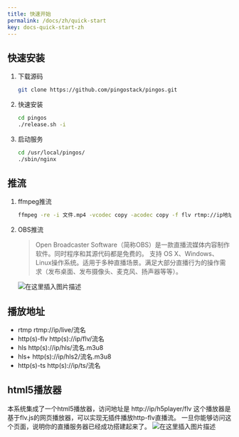 ```yaml
---
title: 快速开始
permalink: /docs/zh/quick-start
key: docs-quick-start-zh
---
```


## 快速安装

1. 下载源码

    ```bash
    git clone https://github.com/pingostack/pingos.git
    ```

2. 快速安装

    ```bash
    cd pingos
    ./release.sh -i
    ```

3. 启动服务

    ```bash
    cd /usr/local/pingos/
    ./sbin/nginx
    ```

## 推流

1. ffmpeg推流

    ```bash
    ffmpeg -re -i 文件.mp4 -vcodec copy -acodec copy -f flv rtmp://ip地址/live/01
    ```

2. OBS推流

    > Open Broadcaster Software（简称OBS）是一款直播流媒体内容制作软件。同时程序和其源代码都是免费的。
    > 支持 OS X、Windows、Linux操作系统。适用于多种直播场景。满足大部分直播行为的操作需求（发布桌面、发布摄像头、麦克风、扬声器等等）。

    ![在这里插入图片描述](https://img-blog.csdnimg.cn/20191115111036758.png?x-oss-process=image/watermark,type_ZmFuZ3poZW5naGVpdGk,shadow_10,text_aHR0cHM6Ly9ibG9nLmNzZG4ubmV0L2ltcGluZ28=,size_16,color_FFFFFF,t_70)


## 播放地址


- rtmp
  rtmp://ip/live/流名
- http(s)-flv
  http(s)://ip/flv/流名
- hls
  http(s)://ip/hls/流名.m3u8
- hls+
  http(s)://ip/hls2/流名.m3u8
- http(s)-ts
  http(s)://ip/ts/流名

## html5播放器

本系统集成了一个html5播放器，访问地址是 http://ip/h5player/flv
这个播放器是基于flv.js的网页播放器，可以实现无插件播放http-flv直播流。
一旦你能够访问这个页面，说明你的直播服务器已经成功搭建起来了。
![在这里插入图片描述](https://img-blog.csdnimg.cn/20191118235512737.png?x-oss-process=image/watermark,type_ZmFuZ3poZW5naGVpdGk,shadow_10,text_aHR0cHM6Ly9ibG9nLmNzZG4ubmV0L2ltcGluZ28=,size_16,color_FFFFFF,t_70)
<div class="article__content" markdown="1">
